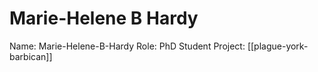 # Marie-Helene B Hardy

Name: Marie-Helene-B-Hardy
Role: PhD Student
Project: [[plague-york-barbican]]